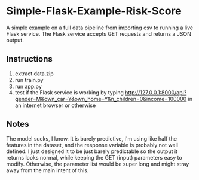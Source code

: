 # Simple-Flask-Example-Risk-Score

A simple example on a full data pipeline from importing csv to running a live Flask service. The Flask service accepts GET requests and returns a JSON output. 

## Instructions

1. extract data.zip
2. run train.py
3. run app.py
4. test if the Flask service is working by typing http://127.0.0.1:8000/api?gender=M&own_car=Y&own_home=Y&n_children=0&income=100000 in an internet browser or otherwise

## Notes

The model sucks, I know. It is barely predictive, I'm using like half the features in the dataset, and the response variable is probably not well defined. I just designed it to be just barely predictable so the output it returns looks normal, while keeping the GET (input) parameters easy to modify. Otherwise, the parameter list would be super long and might stray away from the main intent of this.
